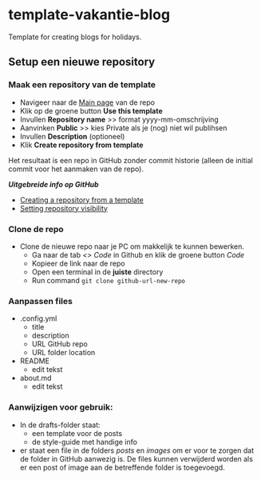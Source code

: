 # template-vakantie-blog
Template for creating blogs for holidays.

## Setup een nieuwe repository
### Maak een repository van de template
- Navigeer naar de [Main page](https://github.com/Prudento-NL/template-vakantie-blog) van de repo
- Klik op de groene button **Use this template**
- Invullen **Repository name**  >> format yyyy-mm-omschrijving
- Aanvinken **Public** >> kies Private als je (nog) niet wil publihsen
- Invullen **Description** (optioneel)
- Klik **Create repository from template**

Het resultaat is een repo in GitHub zonder commit historie (alleen de initial commit voor het aanmaken van de repo).

***Uitgebreide info op GitHub***
- [Creating a repository from a template](https://help.github.com/en/github/creating-cloning-and-archiving-repositories/creating-a-repository-from-a-template)
- [Setting repository visibility](https://help.github.com/en/github/administering-a-repository/setting-repository-visibility)

### Clone de repo
- Clone de nieuwe repo naar je PC om makkelijk te kunnen bewerken.
  - Ga naar de tab _<> Code_ in Github en klik de groene button _Code_
  - Kopieer de link naar de repo
  - Open een terminal in de **juiste** directory
  - Run command `git clone github-url-new-repo`

### Aanpassen files
- .config.yml
  - title
  - description
  - URL GitHub repo
  - URL folder location
- README
  - edit tekst
- about.md
  - edit tekst

### Aanwijzigen voor gebruik:
- In de drafts-folder staat:
  - een template voor de posts
  - de style-guide met handige info
- er staat een file in de folders _posts_ en _images_ om er voor te zorgen dat de folder in GitHub aanwezig is. De files kunnen verwijderd worden als er een post of image aan de betreffende folder is toegevoegd.
